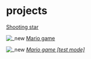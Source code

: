 # projects

<a href="shooting%20star/index.html">Shooting star</a>

 ![_new](https://user-images.githubusercontent.com/36503465/37869919-ab4b8b32-2fd2-11e8-9c8a-f99b5c7dfe8f.png) <a href="Mario_game/index.html"> Mario game</a>

![_new](https://user-images.githubusercontent.com/36503465/37869919-ab4b8b32-2fd2-11e8-9c8a-f99b5c7dfe8f.png)  *<a href="Mario_game_[test_mode]/index.html"> Mario game [test mode]</a>*



